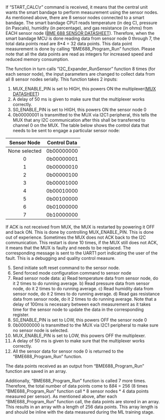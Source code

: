 If “START_CALC\r” command is received, it means that the central unit wants the smart bandage to perform measurement using the sensor nodes. As mentioned above, there are 8 sensor nodes connected to a smart bandage. The smart bandage CPU1 reads temperature (in deg C), pressure (in Pascals), humidity (in percentage), and gas resistance (in ohms) from EACH sensor node ([BME 688 SENSOR DATASHEET](https://www.bosch-sensortec.com/media/boschsensortec/downloads/datasheets/bst-bme688-ds000.pdf)). Therefore, when the smart bandage MCU is done reading data from sensor node 0 through 7, the total data points read are 8*4 = 32 data points. This data point measurement is done by calling  “BME688_Program_Run” function. Please note that all the data points are read as integers for increased speed and reduced memory consumption.

The function in turn calls “I2C_Expander_RunSensor” function 8 times (for each sensor node), the input parameters are changed to collect data from all 8 sensor nodes serially. This function takes 2 inputs:

1)	MUX_ENABLE_PIN is set to HIGH, this powers ON the multiplexer([MUX DATASHEET](https://www.ti.com/lit/ds/symlink/tca9548a.pdf?ts=1724777111554&ref_url=https%253A%252F%252Fwww.mouser.com%252F))
2)	A delay of 50 ms is given to make sure that the multiplexer works correctly.
3)	S0_ENABLE_PIN is set to HIGH, this powers ON the sensor node 0
4)	0b00000001 is transmitted to the MUX via I2C1 peripheral, this tells the MUX that any I2C communication after this shall be transferred to channel 0 on the MUX. The table below shows the control data that needs to be sent to engage a particular sensor node:

| Sensor Node	| Control Data |
|:---:|:---:| 
| None selected	| 0b00000000 |
| 0	| 0b00000001 |
| 1	| 0b00000010 |
| 2	| 0b00000100 |
| 3	| 0b00001000 |
| 4	| 0b00010000 |
| 5	| 0b00100000 |
| 6	| 0b01000000 |
| 7	| 0b10000000 |

If ACK is not received from MUX, the MUX is restarted by powering it OFF and back ON. This is done by controlling MUX_ENABLE_PIN. This is done out of experience. Sometimes the MUX does not ACK back to the I2C communication. This restart is done 10 times, if the MUX still does not ACK, it means that the MUX is faulty and needs to be replaced. The corresponding message is sent to the UART1 port indicating the user of the fault. This is a debugging and quality control measure.

5)	Send initiate soft reset command to the sensor node.
6)	Send forced mode configuration command to sensor node
7)	Read sensor node data:
a)	Read temperature data from sensor node, do it 2 times to do running average. 
b)	Read pressure data from sensor node, do it 2 times to do running average. 
c)	Read humidity data from sensor node, do it 2 times to do running average. 
d)	Read gas resistance data from sensor node, do it 2 times to do running average. 
Note that a delay of 100ms is necessary between each measurement as it takes time for the sensor node to update the data in the corresponding register.
8)	S0_ENABLE_PIN is set to LOW, this powers OFF the sensor node 0
9)	0b00000000 is transmitted to the MUX via I2C1 peripheral to make sure no sensor node is selected.
10)	MUX_ENABLE_PIN is set to LOW, this powers OFF the multiplexer.
11)	A delay of 50 ms is given to make sure that the multiplexer works correctly.
12)	All the sensor data for sensor node 0 is returned to the “BME688_Program_Run” function.

The data points received as an output from “BME688_Program_Run” function are saved in an array.

Additionally, “BME688_Program_Run” function is called 7 more times. Therefore, the total number of data points come to 8*8*4 = 256 (8 times “BME688_Program_Run” function call * 8 sensor nodes * 4 data points measured per sensor). As mentioned above, after each “BME688_Program_Run” function call, the data points are stored in an array. This results in an array with a length of 256 data points. This array length is and should be inline with the data measured during the ML training stage. 
